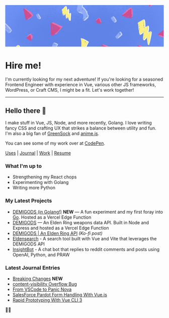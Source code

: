 ![Cool hand-drawn 80s-style banner image with lightning bolts, confetti, and other shapes](https://raw.githubusercontent.com/bloqhead/bloqhead/master/banner-sml.jpg)

# Hire me!
I'm currently looking for my next adventure! If you're looking for a seasoned Frontend Engineer with experience in Vue, various other JS frameworks, WordPress, or Craft CMS, I might be a fit. Let's work together!

---

## Hello there 👋

I make stuff in Vue, JS, Node, and more recently, Golang. I love writing fancy CSS and crafting UX that strikes a balance between utility and fun. I'm also a big fan of [GreenSock](https://greensock.com/) and [anime.js](https://animejs.com/).

You can see some of my work over at [CodePen](https://codepen.io/bloqhead).

[Uses](https://daryn.codes/uses/) | [Journal](https://daryn.codes/journal/) | [Work](https://daryn.codes/work/) | [Resume](https://resume.daryn.codes/)

### What I'm up to

* Strengthening my React chops
* Experimenting with Golang
* Writing more Python

### My Latest Projects

* [DEMIGODS (in Golang!)](https://github.com/bloqhead/demigods.go) **NEW** — A fun experiment and my first foray into [Go](https://go.dev/). Hosted as a Vercel Edge Function
* [DEMIGODS](https://github.com/bloqhead/demigods) — An Elden Ring weapons data API. Built in Node and Express and hosted as a Vercel Edge Function
* [DEMIGODS | An Elden Ring API](https://ko-fi.com/Post/DEMIGODS--An-Elden-Ring-API-T6T4BRGW2) _(Ko-fi post)_
* [Eldensearch](https://eldensearch.vercel.app/) - A search tool built with Vue and Vite that leverages the DEMIGODS API
* [InsightBot](https://github.com/bloqhead/insightbot) - A chat bot that replies to reddit comments and posts using OpenAI, Python, and PRAW

### Latest Journal Entries

* [Breaking Changes](https://daryn.codes/journal/breaking-changes/) **NEW**
* [content-visibility Overflow Bug](https://daryn.codes/journal/content-visibility-overflow-bug/)
* [From VSCode to Panic Nova](https://daryn.codes/journal/from-vscode-to-nova/)
* [SalesForce Pardot Form Handling With Vue.js](https://daryn.codes/journal/salesforce-pardot-form-handling-vuejs/)
* [Rapid Prototyping With Vue CLI 3](https://daryn.codes/journal/rapid-prototyping-vue-cli-3/)

✌🏻
